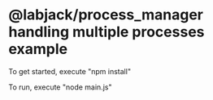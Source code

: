 @labjack/process_manager handling multiple processes example
=======================

To get started, execute "npm install"

To run, execute "node main.js"
